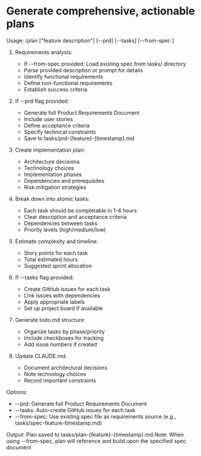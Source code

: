 # Generate comprehensive, actionable plans

Usage: /plan ["feature description"] [--prd] [--tasks] [--from-spec <spec-file>]

1. Requirements analysis:
   - If --from-spec provided: Load existing spec from tasks/ directory
   - Parse provided description or prompt for details
   - Identify functional requirements
   - Define non-functional requirements
   - Establish success criteria

2. If --prd flag provided:
   - Generate full Product Requirements Document
   - Include user stories
   - Define acceptance criteria
   - Specify technical constraints
   - Save to tasks/prd-{feature}-{timestamp}.md

3. Create implementation plan:
   - Architecture decisions
   - Technology choices
   - Implementation phases
   - Dependencies and prerequisites
   - Risk mitigation strategies

4. Break down into atomic tasks:
   - Each task should be completable in 1-4 hours
   - Clear description and acceptance criteria
   - Dependencies between tasks
   - Priority levels (high/medium/low)

5. Estimate complexity and timeline:
   - Story points for each task
   - Total estimated hours
   - Suggested sprint allocation

6. If --tasks flag provided:
   - Create GitHub issues for each task
   - Link issues with dependencies
   - Apply appropriate labels
   - Set up project board if available

7. Generate todo.md structure:
   - Organize tasks by phase/priority
   - Include checkboxes for tracking
   - Add issue numbers if created

8. Update CLAUDE.md:
   - Document architectural decisions
   - Note technology choices
   - Record important constraints

Options:
- --prd: Generate full Product Requirements Document
- --tasks: Auto-create GitHub issues for each task
- --from-spec: Use existing spec file as requirements source (e.g., tasks/spec-feature-timestamp.md)

Output: Plan saved to tasks/plan-{feature}-{timestamp}.md
Note: When using --from-spec, plan will reference and build upon the specified spec document